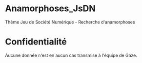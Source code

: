# Anamorphoses_JsDN
Thème Jeu de Société Numérique - Recherche d'anamorphoses

# Confidentialité #

Aucune donnée n'est en aucun cas transmise à l'équipe de Gaze.

